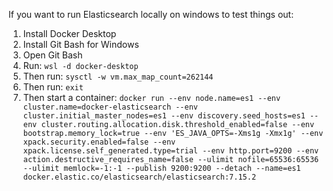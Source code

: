 If you want to run Elasticsearch locally on windows to test things out:

1. Install Docker Desktop
2. Install Git Bash for Windows
3. Open Git Bash
4. Run: `wsl -d docker-desktop`
5. Then run: `sysctl -w vm.max_map_count=262144`
6. Then run: `exit`
7. Then start a container: `docker run --env node.name=es1 --env cluster.name=docker-elasticsearch --env cluster.initial_master_nodes=es1 --env discovery.seed_hosts=es1 --env cluster.routing.allocation.disk.threshold_enabled=false --env bootstrap.memory_lock=true --env 'ES_JAVA_OPTS=-Xms1g -Xmx1g' --env xpack.security.enabled=false --env xpack.license.self_generated.type=trial --env http.port=9200 --env action.destructive_requires_name=false --ulimit nofile=65536:65536 --ulimit memlock=-1:-1 --publish 9200:9200 --detach --name=es1 docker.elastic.co/elasticsearch/elasticsearch:7.15.2`
